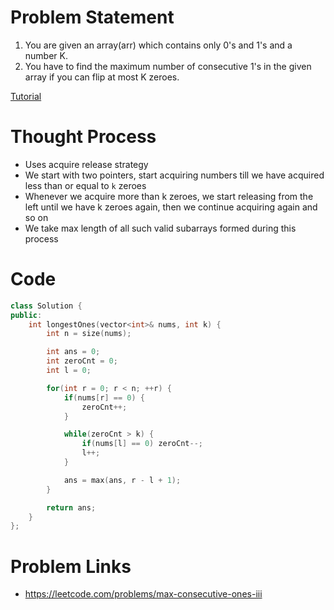 # Problem Statement
1. You are given an array(arr) which contains only 0's and 1's and a number K.
2. You have to find the maximum number of consecutive 1's in the given array if you can flip at most K zeroes.

[Tutorial](https://www.youtube.com/watch?v=QPfalDbqa4A&list=PL-Jc9J83PIiEp9DKNiaQyjuDeg3XSoVMR&index=15)

# Thought Process
- Uses acquire release strategy
- We start with two pointers, start acquiring numbers till we have acquired less than or equal to `k` zeroes
- Whenever we acquire more than k zeroes, we start releasing from the left until we have k zeroes again, then we continue acquiring again and so on
- We take max length of all such valid subarrays formed during this process

# Code
```cpp
class Solution {
public:
    int longestOnes(vector<int>& nums, int k) {
        int n = size(nums);

        int ans = 0;
        int zeroCnt = 0;
        int l = 0;

        for(int r = 0; r < n; ++r) {
            if(nums[r] == 0) {
                zeroCnt++;
            }

            while(zeroCnt > k) {
                if(nums[l] == 0) zeroCnt--;
                l++;
            }

            ans = max(ans, r - l + 1);
        }

        return ans;
    }
};
```

# Problem Links
- https://leetcode.com/problems/max-consecutive-ones-iii
